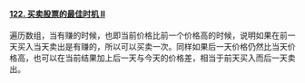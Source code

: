#### [122. 买卖股票的最佳时机 II](https://leetcode-cn.com/problems/best-time-to-buy-and-sell-stock-ii/)

遍历数组，当有赚的时候，也即当前价格比前一个价格高的时候，说明如果在前一天买入当天卖出是有赚的，所以可以买卖一次。同样如果后一天价格仍然比当天价格高，也可以在当前结果加上后一天与今天的价格差，相当于前天买入而后一天卖出。
